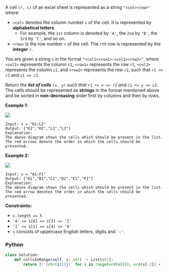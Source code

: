 A cell  `(r, c)`  of an excel sheet is represented as a string  `"<col><row>"`  where:

-   `<col>`  denotes the column number  `c`  of the cell. It is represented by  **alphabetical letters**.
    -   For example, the  `1st`  column is denoted by  `'A'`, the  `2nd`  by  `'B'`, the  `3rd`  by  `'C'`, and so on.
-   `<row>`  is the row number  `r`  of the cell. The  `rth`  row is represented by the  **integer**  `r`.

You are given a string  `s` in the format  `"<col1><row1>:<col2><row2>"`, where  `<col1>`  represents the column  `c1`,  `<row1>`  represents the row  `r1`,  `<col2>`  represents the column  `c2`, and  `<row2>`  represents the row  `r2`, such that  `r1 <= r2`  and  `c1 <= c2`.

Return  _the  **list of cells**_  `(x, y)`  _such that_  `r1 <= x <= r2`  _and_  `c1 <= y <= c2`. The cells should be represented as **strings**  in the format mentioned above and be sorted in  **non-decreasing**  order first by columns and then by rows.

**Example 1:**

![](https://assets.leetcode.com/uploads/2022/02/08/ex1drawio.png)
```
Input: s = "K1:L2"
Output: ["K1","K2","L1","L2"]
Explanation:
The above diagram shows the cells which should be present in the list.
The red arrows denote the order in which the cells should be presented.
```

**Example 2:**

![](https://assets.leetcode.com/uploads/2022/02/09/exam2drawio.png)
```
Input: s = "A1:F1"
Output: ["A1","B1","C1","D1","E1","F1"]
Explanation:
The above diagram shows the cells which should be present in the list.
The red arrow denotes the order in which the cells should be presented.
```

**Constraints:**

- `s.length == 5`
- `'A' <= s[0] <= s[3] <= 'Z'`
- `'1' <= s[1] <= s[4] <= '9'`
- `s`  consists of uppercase English letters, digits and  `':'`.


### Python
```python
class Solution:
    def cellsInRange(self, s: str) -> List[str]:
        return [f'{chr(i)}{j}' for i in range(ord(s[0]), ord(s[-2]) + 1) for j in range(int(s[1]), int(s[-1]) + 1)]
```